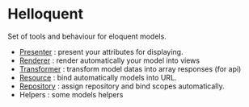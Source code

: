 # Helloquent

Set of tools and behaviour for eloquent models.

* [Presenter](https://github.com/white-frame/helloquent/wiki/Presenter) : present your attributes for displaying.
* [Renderer](https://github.com/white-frame/helloquent/wiki/Renderer) : render automatically your model into views
* [Transformer](https://github.com/white-frame/helloquent/wiki/Transformer) : transform model datas into array responses (for api)
* [Resource](https://github.com/white-frame/helloquent/wiki/Resource) : bind automatically models into URL.
* [Repository](https://github.com/white-frame/helloquent/wiki/Repository) : assign repository and bind scopes automatically.
* Helpers : some models helpers

